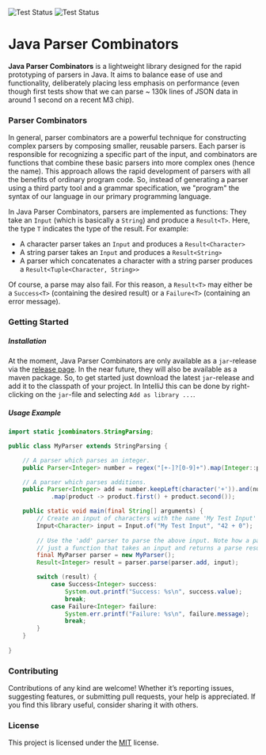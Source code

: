 ![Test Status](https://github.com/BjoernLoetters/Java-Parser-Combinators/actions/workflows/test.yml/badge.svg?branch=main)
![Test Status](https://img.shields.io/github/v/release/BjoernLoetters/Java-Parser-Combinators?label=Release&logo=github)

# Java Parser Combinators

**Java Parser Combinators** is a lightweight library designed for the rapid prototyping of parsers in Java.
It aims to balance ease of use and functionality, deliberately placing less emphasis on performance (even though first tests show that we can parse ~ 130k lines of JSON data in around 1 second on a recent M3 chip).

### Parser Combinators

In general, parser combinators are a powerful technique for constructing complex parsers by composing smaller, reusable parsers. 
Each parser is responsible for recognizing a specific part of the input, and combinators are functions that combine these basic parsers into more complex ones (hence the name). 
This approach allows the rapid development of parsers with all the benefits of ordinary program code.
So, instead of generating a parser using a third party tool and a grammar specification, we "program" the syntax of our language in our primary programming language. 

In Java Parser Combinators, parsers are implemented as functions: 
They take an `Input` (which is basically a `String`) and produce a `Result<T>`.
Here, the type `T` indicates the type of the result. 
For example:
- A character parser takes an `Input` and produces a `Result<Character>`
- A string parser takes an `Input` and produces a `Result<String>`
- A parser which concatenates a character with a string parser produces a `Result<Tuple<Character, String>>` 

Of course, a parse may also fail. 
For this reason, a `Result<T>` may either be a `Success<T>` (containing the desired result) or a `Failure<T>` (containing an error message).

### Getting Started

##### Installation

At the moment, Java Parser Combinators are only available as a `jar`-release via the [release page](https://github.com/BjoernLoetters/Java-Parser-Combinators/releases).
In the near future, they will also be available as a maven package. 
So, to get started just download the latest `jar`-release and add it to the classpath of your project. 
In IntelliJ this can be done by right-clicking on the `jar`-file and selecting `Add as library ...`.

##### Usage Example

```java
import static jcombinators.StringParsing;

public class MyParser extends StringParsing {

    // A parser which parses an integer.
    public Parser<Integer> number = regex("[+-]?[0-9]+").map(Integer::parseInt);

    // A parser which parses additions.
    public Parser<Integer> add = number.keepLeft(character('+')).and(number)
            .map(product -> product.first() + product.second());

    public static void main(final String[] arguments) {
        // Create an input of characters with the name 'My Test Input' (for error reporting).
        Input<Character> input = Input.of("My Test Input", "42 + 0");
        
        // Use the 'add' parser to parse the above input. Note how a parser is
        // just a function that takes an input and returns a parse result.
        final MyParser parser = new MyParser();
        Result<Integer> result = parser.parse(parser.add, input);

        switch (result) {
            case Success<Integer> success:
                System.out.printf("Success: %s\n", success.value);
                break;
            case Failure<Integer> failure:
                System.err.printf("Failure: %s\n", failure.message);
                break;
        }
    }
    
}
```

### Contributing

Contributions of any kind are welcome! 
Whether it’s reporting issues, suggesting features, or submitting pull requests, your help is appreciated. 
If you find this library useful, consider sharing it with others.

### License

This project is licensed under the [MIT](LICENSE) license.